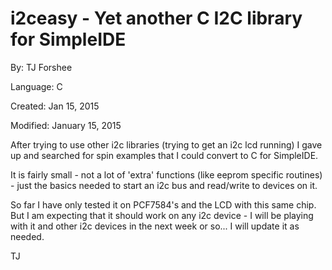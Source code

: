 # i2ceasy - Yet another C I2C library for SimpleIDE

By: TJ Forshee

Language: C

Created: Jan 15, 2015

Modified: January 15, 2015

After trying to use other i2c libraries (trying to get an i2c lcd running) I gave up and searched for spin examples that I could convert to C for SimpleIDE.

It is fairly small - not a lot of 'extra' functions (like eeprom specific routines) - just the basics needed to start an i2c bus and read/write to devices on it.

So far I have only tested it on PCF7584's and the LCD with this same chip.  But I am expecting that it should work on any i2c device - I will be playing with it and other i2c devices in the next week or so... I will update it as needed.

TJ
